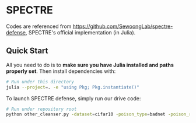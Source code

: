 # SPECTRE

Codes are referenced from https://github.com/SewoongLab/spectre-defense, SPECTRE's official implementation (in Julia).

## Quick Start

All you need to do is to **make sure you have Julia installed and paths properly set**. Then install dependencies with:
```bash
# Run under this directory
julia --project=. -e "using Pkg; Pkg.instantiate()"
```

To launch SPECTRE defense, simply run our drive code:
```bash
# Run under repository root
python other_cleanser.py -dataset=cifar10 -poison_type=badnet -poison_rate=0.003 -cleanser=SPECTRE
```
